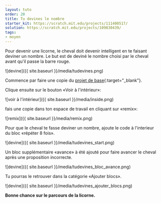 ```yaml
---
layout: tuto
order: 20
title: Tu devines le nombre
starter_kit: https://scratch.mit.edu/projects/111400517/
solution: https://scratch.mit.edu/projects/109830439/
tags:
- moyen
---
```


Pour devenir une licorne, le cheval doit devenir intelligent en te faisant deviner un nombre.
Le but est de deviné le nombre choisi par le cheval avant qu'il passe la barre rouge.

![devine]({{ site.baseurl }}/media/tudevines.png)

Commence par faire une copie du [projet de base]({{page.starter_kit}}){:target="_blank"}.

Clique ensuite sur le bouton «Voir à l'intérieur»:

![voir à l'intérieur]({{ site.baseurl }}/media/inside.png)

fais une copie dans ton espace de travail en cliquant sur «remix»:

![remix]({{ site.baseurl }}/media/remix.png)

Pour que le cheval te fasse deviner un nombre, ajoute le code à l'interieur du bloc «répéter 8 fois».

![devine]({{ site.baseurl }}/media/tudevines_start.png)

Un bloc supplémentaire «avance» à été ajouté pour faire avancer le cheval après une proposition incorrecte.

![devine]({{ site.baseurl }}/media/tudevines_bloc_avance.png)

Tu pourras le retrouver dans la catégorie «Ajouter blocs».

![devine]({{ site.baseurl }}/media/tudevines_ajouter_blocs.png)


**Bonne chance sur le parcours de la licorne.**
